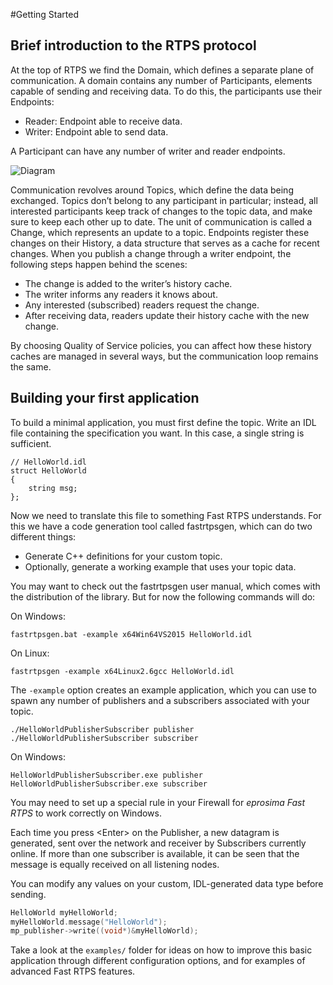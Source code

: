 #Getting Started

## Brief introduction to the RTPS protocol

At the top of RTPS we find the Domain, which defines a separate plane of communication. A domain contains any number of Participants, elements capable of sending and receiving data. To do this, the participants use their Endpoints:

* Reader: Endpoint able to receive data.
* Writer: Endpoint able to send data.

A Participant can have any number of writer and reader endpoints.


![Diagram](http://www.eprosima.com/images/diagrams/RTPS-structure.png)


Communication revolves around Topics, which define the data being exchanged. Topics don’t belong to any participant in particular; instead, all interested participants keep track of changes to the topic data, and make sure to keep each other up to date.
The unit of communication is called a Change, which represents an update to a topic. Endpoints register these changes on their History, a data structure that serves as a cache for recent changes.
When you publish a change through a writer endpoint, the following steps happen behind the scenes:

* The change is added to the writer’s history cache.
* The writer informs any readers it knows about.
* Any interested (subscribed) readers request the change.
* After receiving data, readers update their history cache with the new change.

By choosing Quality of Service policies, you can affect how these history caches are managed in several ways, but the communication loop remains the same.

## Building your first application

To build a minimal application, you must first define the topic. Write an IDL file containing the specification you want. In this case, a single string is sufficient.


    // HelloWorld.idl
    struct HelloWorld
    {
        string msg;
    };

Now we need to translate this file to something Fast RTPS understands. For this we have a code generation tool called fastrtpsgen, which can do two different things:

* Generate C++ definitions for your custom topic.
* Optionally, generate a working example that uses your topic data.

You may want to check out the fastrtpsgen user manual, which comes with the distribution of the library. But for now the following commands will do:

On Windows:
    
    fastrtpsgen.bat -example x64Win64VS2015 HelloWorld.idl

On Linux:

    fastrtpsgen -example x64Linux2.6gcc HelloWorld.idl

The `-example` option creates an example application, which you can use to spawn any number of publishers and a subscribers associated with your topic.

    ./HelloWorldPublisherSubscriber publisher
    ./HelloWorldPublisherSubscriber subscriber

On Windows:

    HelloWorldPublisherSubscriber.exe publisher
    HelloWorldPublisherSubscriber.exe subscriber
	
You may need to set up a special rule in your Firewall for *eprosima Fast RTPS* to work correctly on Windows.

Each time you press <Enter\> on the Publisher, a new datagram is generated, sent over the network
and receiver by Subscribers currently online. If more than one subscriber is available, it can be seen that the
message is equally received on all listening nodes.

You can modify any values on your custom, IDL-generated data type before sending.

```cpp
HelloWorld myHelloWorld;
myHelloWorld.message("HelloWorld");
mp_publisher->write((void*)&myHelloWorld);
```

Take a look at the `examples/` folder for ideas on how to improve this basic application through different configuration options, and for examples of advanced Fast RTPS features.


